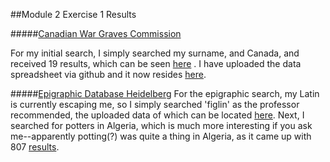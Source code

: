 



##Module 2 Exercise 1 Results

#####[Canadian War Graves Commission](http://www.cwgc.org/)

For my initial search, I simply searched my surname, and Canada, and received 19 results, which can be seen [here](http://www.cwgc.org/find-war-dead.aspx?cpage=1) .
I have uploaded the data spreadsheet via github and it now resides [here](https://github.com/Xtina-R/Exercise-Notebook/blob/master/Casualty%20Search%20CWGC.csv). 

#####[Epigraphic Database Heidelberg](http://edh-www.adw.uni-heidelberg.de/inschrift/suche?hd_nr=&land=&fo_antik=&fo_modern=&literatur)
For the epigraphic search, my Latin is currently escaping me, so I simply searched 'figlin' as the professor recommended, the uploaded data of which can be located [here](https://github.com/Xtina-R/Exercise-Notebook/blob/master/Heidelberg.csv). Next, I searched for potters in Algeria, which is much more interesting if you ask me--apparently potting(?) was quite a thing in Algeria, as it came up with 807 [results](http://edh-www.adw.uni-heidelberg.de/foto/suche?land=dz&sort=land_sort_en).



